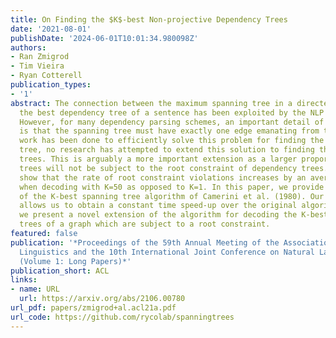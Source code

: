 ```yaml
---
title: On Finding the $K$-best Non-projective Dependency Trees
date: '2021-08-01'
publishDate: '2024-06-01T10:01:34.980098Z'
authors:
- Ran Zmigrod
- Tim Vieira
- Ryan Cotterell
publication_types:
- '1'
abstract: The connection between the maximum spanning tree in a directed graph and
  the best dependency tree of a sentence has been exploited by the NLP community.
  However, for many dependency parsing schemes, an important detail of this approach
  is that the spanning tree must have exactly one edge emanating from the root. While
  work has been done to efficiently solve this problem for finding the one-best dependency
  tree, no research has attempted to extend this solution to finding the K-best dependency
  trees. This is arguably a more important extension as a larger proportion of decoded
  trees will not be subject to the root constraint of dependency trees. Indeed, we
  show that the rate of root constraint violations increases by an average of 13 times
  when decoding with K=50 as opposed to K=1. In this paper, we provide a simplification
  of the K-best spanning tree algorithm of Camerini et al. (1980). Our simplification
  allows us to obtain a constant time speed-up over the original algorithm. Furthermore,
  we present a novel extension of the algorithm for decoding the K-best dependency
  trees of a graph which are subject to a root constraint.
featured: false
publication: '*Proceedings of the 59th Annual Meeting of the Association for Computational
  Linguistics and the 10th International Joint Conference on Natural Language Processing
  (Volume 1: Long Papers)*'
publication_short: ACL
links:
- name: URL
  url: https://arxiv.org/abs/2106.00780
url_pdf: papers/zmigrod+al.acl21a.pdf
url_code: https://github.com/rycolab/spanningtrees
---
```


